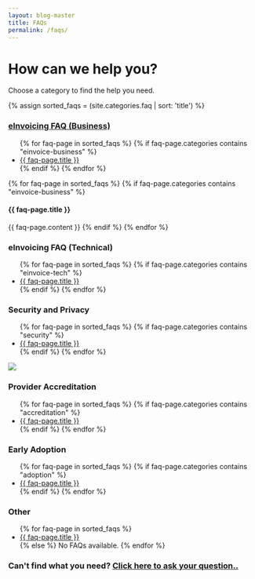 ```yaml
---
layout: blog-master
title: FAQs
permalink: /faqs/
---
```


# How can we help you?

Choose a category to find the help you need.

<div class="faq-toc">

{% assign sorted_faqs = (site.categories.faq | sort: 'title') %}

<div class="faq-category">
<h3><a href="#einvoicing-business">eInvoicing FAQ (Business)</a></h3>
    <ul>
            {% for faq-page in sorted_faqs %}
                {% if faq-page.categories contains "einvoice-business" %}
                    <li><a href="{{ faq-page.url | absolute_url }}">{{ faq-page.title }}</a></li>
                {% endif %}
            {% endfor %}
    </ul>
</div>
<section id="einvoicing-business" >
<div class="faq-answers">
            {% for faq-page in sorted_faqs %}
                {% if faq-page.categories contains "einvoice-business" %}
                    <h4>{{ faq-page.title }}</h4>
                    {{ faq-page.content }}
                {% endif %}
            {% endfor %}
</div>
</section>

<div class="faq-category">
    <h3>eInvoicing FAQ (Technical)</h3>
    <ul>
            {% for faq-page in sorted_faqs %}
            {% if faq-page.categories contains "einvoice-tech" %}
            <li><a href="{{ faq-page.url | absolute_url }}">{{ faq-page.title }}</a></li>
            {% endif %}
            {% endfor %}
    </ul>
</div>

<div class="faq-category">
    <h3>Security and Privacy</h3>
    <ul>
            {% for faq-page in sorted_faqs %}
            {% if faq-page.categories contains "security" %}
            <li><a href="{{ faq-page.url | absolute_url }}">{{ faq-page.title }}</a></li>
            {% endif %}
            {% endfor %}
    </ul>
    <img src="{{ site.url | absolute}}\images\security.png" class="category-img"/>
</div>

<div class="faq-category">
    <h3>Provider Accreditation</h3>
    <ul>
            {% for faq-page in sorted_faqs %}
            {% if faq-page.categories contains "accreditation" %}
            <li><a href="{{ faq-page.url | absolute_url }}">{{ faq-page.title }}</a></li>
            {% endif %}
            {% endfor %}
    </ul>
</div>

<div class="faq-category">
    <h3>Early Adoption</h3>
    <ul>
            {% for faq-page in sorted_faqs %}
            {% if faq-page.categories contains "adoption" %}
            <li><a href="{{ faq-page.url | absolute_url }}">{{ faq-page.title }}</a></li>
            {% endif %}
            {% endfor %}
    </ul>
</div>

<div class="faq-category">
    <h3>Other</h3>
    <ul>
             {% for faq-page in sorted_faqs %}
            <li><a href="{{ faq-page.url | absolute_url }}">{{ faq-page.title }}</a></li>
            {% else %}
                No FAQs available.  
            {% endfor %}
    </ul>
</div>


</div>

### Can't find what you need?  [Click here to ask your question..](mailto:contact@digitalbusinesscouncil.com.au)

<script src="{{site.url | absolute}}/javascripts/classie.js"></script>
<script src="{{site.url | absolute}}/javascripts/overlay.js"></script>
